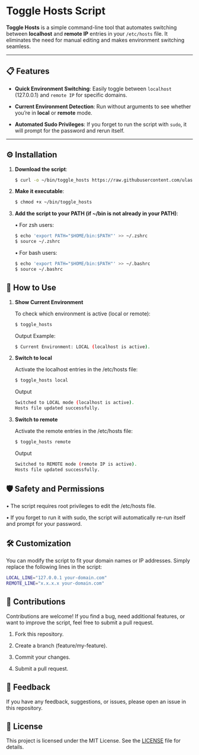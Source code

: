 # Toggle Hosts Script

**Toggle Hosts** is a simple command-line tool that automates switching between **localhost** and **remote IP** entries in your `/etc/hosts` file. It eliminates the need for manual editing and makes environment switching seamless.

---

## 📋 Features

- **Quick Environment Switching**: Easily toggle between `localhost` (127.0.0.1) and `remote IP` for specific domains.

- **Current Environment Detection**: Run without arguments to see whether you’re in **local** or **remote** mode.

- **Automated Sudo Privileges**: If you forget to run the script with `sudo`, it will prompt for the password and rerun itself.

---

## ⚙️ Installation

1. **Download the script**:

   ```bash
   $ curl -o ~/bin/toggle_hosts https://raw.githubusercontent.com/ulasarican/toggle-hosts/main/toggle-hosts
   ```

2.	**Make it executable**:
    ```bash
    $ chmod +x ~/bin/toggle_hosts
    ```

3.	**Add the script to your PATH (if ~/bin is not already in your PATH)**:
    
    •	For zsh users:
    ```bash
    $ echo 'export PATH="$HOME/bin:$PATH"' >> ~/.zshrc
    $ source ~/.zshrc
    ```
    •	For bash users:
    ```bash
    $ echo 'export PATH="$HOME/bin:$PATH"' >> ~/.bashrc
    $ source ~/.bashrc
    ```

## 🚀 How to Use

1. **Show Current Environment**

    To check which environment is active (local or remote):

    ```bash
    $ toggle_hosts
    ```

    Output Example:
    ```bash
    $ Current Environment: LOCAL (localhost is active).
    ```

2. **Switch to local**

    Activate the localhost entries in the /etc/hosts file:

    ```bash
    $ toggle_hosts local
    ```

    Output
    ```bash
    Switched to LOCAL mode (localhost is active).
    Hosts file updated successfully.
    ```
    
3. **Switch to remote**

    Activate the remote entries in the /etc/hosts file:

    ```bash
    $ toggle_hosts remote
    ```

    Output
    ```bash
    Switched to REMOTE mode (remote IP is active).
    Hosts file updated successfully.
    ```

## 🛡️ Safety and Permissions
• The script requires root privileges to edit the /etc/hosts file.

• If you forget to run it with sudo, the script will automatically re-run itself and prompt for your password.

## 🛠️ Customization

You can modify the script to fit your domain names or IP addresses. Simply replace the following lines in the script:

```bash
LOCAL_LINE="127.0.0.1 your-domain.com"
REMOTE_LINE="x.x.x.x your-domain.com"
```

## 🤝 Contributions

Contributions are welcome! If you find a bug, need additional features, or want to improve the script, feel free to submit a pull request.

1.	Fork this repository.

2.	Create a branch (feature/my-feature).

3.	Commit your changes.

4.	Submit a pull request.

## 💬 Feedback

If you have any feedback, suggestions, or issues, please open an issue in this repository.

## 📄 License

This project is licensed under the MIT License. See the [LICENSE](LICENSE) file for details.